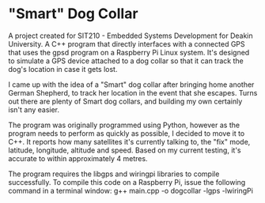 # "Smart" Dog Collar
A project created for SIT210 - Embedded Systems Development for Deakin University. A C++ program that directly interfaces with a connected GPS that uses the gpsd program on a Raspberry Pi Linux system. It's designed to simulate a GPS device attached to a dog collar so that it can track the dog's location in case it gets lost.

I came up with the idea of a "Smart" dog collar after bringing home another German Shepherd, to track her location in the event that she escapes. Turns out there are plenty of Smart dog collars, and building my own certainly isn't any easier.

The program was originally programmed using Python, however as the program needs to perform as quickly as possible, I decided to move it to C++. It reports how many satellites it's currently talking to, the "fix" mode, latitude, longitude, altitude and speed. Based on my current testing, it's accurate to within approximately 4 metres.

The program requires the libgps and wiringpi libraries to compile successfully. To compile this code on a Raspberry Pi, issue the following command in a terminal window: g++ main.cpp -o dogcollar -lgps -lwiringPi
